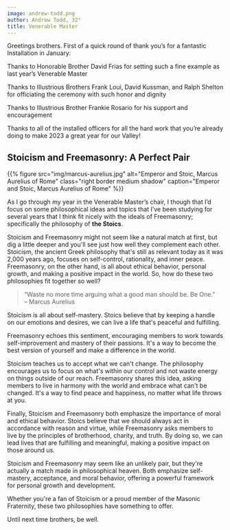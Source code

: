 ```yaml
---
image: andrew-todd.png
author: Andrew Todd, 32°
title: Venerable Master
---
```


Greetings brothers. First of a quick round of thank you’s for a fantastic Installation in January:

Thanks to Honorable Brother David Frias for setting such a fine example as last year’s Venerable Master

Thanks to Illustrious Brothers Frank Loui, David Kussman, and Ralph Shelton for officiating the ceremony with such honor and dignity

Thanks to Illustrious Brother Frankie Rosario for his support and encouragement

Thanks to all of the installed officers for all the hard work that you’re already doing to make 2023 a great year for our Valley!

## Stoicism and Freemasonry: A Perfect Pair
{{% figure src="img/marcus-aurelius.jpg" alt="Emperor and Stoic, Marcus Aurelius of Rome" class="right border medium shadow" caption="Emperor and Stoic, Marcus Aurelius of Rome" %}}

As I go through my year in the Venerable Master’s chair, I though that I’d focus on some philosophical ideas and topics that I’ve been studying for several years that I think fit nicely with the ideals of Freemasonry; specifically the philosophy of **the Stoics**. 

Stoicism and Freemasonry might not seem like a natural match at first, but dig a little deeper and you'll see just how well they complement each other. Stoicism, the ancient Greek philosophy that's still as relevant today as it was 2,000 years ago, focuses on self-control, rationality, and inner peace. Freemasonry, on the other hand, is all about ethical behavior, personal growth, and making a positive impact in the world. So, how do these two philosophies fit together so well?

> “Waste no more time arguing what a good man should be. Be One.” <br>– Marcus Aurelius

Stoicism is all about self-mastery. Stoics believe that by keeping a handle on our emotions and desires, we can live a life that's peaceful and fulfilling. 

Freemasonry echoes this sentiment, encouraging members to work towards self-improvement and mastery of their passions. It's a way to become the best version of yourself and make a difference in the world.

Stoicism teaches us to accept what we can't change. The philosophy encourages us to focus on what's within our control and not waste energy on things outside of our reach. Freemasonry shares this idea, asking members to live in harmony with the world and embrace what can't be changed. It's a way to find peace and happiness, no matter what life throws at you.

Finally, Stoicism and Freemasonry both emphasize the importance of moral and ethical behavior. Stoics believe that we should always act in accordance with reason and virtue, while Freemasonry asks members to live by the principles of brotherhood, charity, and truth. By doing so, we can lead lives that are fulfilling and meaningful, making a positive impact on those around us.

Stoicism and Freemasonry may seem like an unlikely pair, but they're actually a match made in philosophical heaven. Both emphasize self-mastery, acceptance, and moral behavior, offering a powerful framework for personal growth and development. 

Whether you're a fan of Stoicism or a proud member of the Masonic Fraternity, these two philosophies have something to offer.

Until next time brothers, be well.